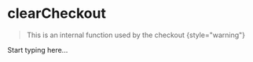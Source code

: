 # clearCheckout

> This is an internal function used by the checkout
{style="warning"}

Start typing here...